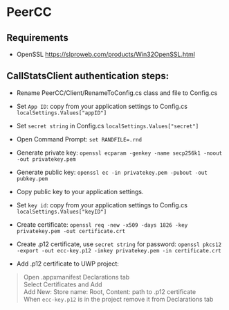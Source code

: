 # PeerCC

## Requirements

* OpenSSL https://slproweb.com/products/Win32OpenSSL.html 

## CallStatsClient authentication steps:

* Rename PeerCC/Client/RenameToConfig.cs class and file to Config.cs

* Set `App ID`: copy from your application settings to Config.cs 
`localSettings.Values["appID"]`

* Set `secret string` in Config.cs 
`localSettings.Values["secret"]`

* Open Command Prompt: 
`set RANDFILE=.rnd` 

* Generate private key: 
`openssl ecparam -genkey -name secp256k1 -noout -out privatekey.pem`

* Generate public key: 
`openssl ec -in privatekey.pem -pubout -out pubkey.pem`

* Copy public key to your application settings.

* Set `key id`: copy from your application settings to Config.cs 
`localSettings.Values["keyID"]` 

* Create certificate: 
`openssl req -new -x509 -days 1826 -key privatekey.pem -out certificate.crt`

* Create .p12 certificate, use `secret string` for password: 
`openssl pkcs12 -export -out ecc-key.p12 -inkey privatekey.pem -in certificate.crt`

* Add .p12 certificate to UWP project: 
> Open .appxmanifest Declarations tab     
> Select Certificates and Add      
> Add New: Store name: Root, Content: path to .p12 certificate      
> When `ecc-key.p12` is in the project remove it from Declarations tab   


